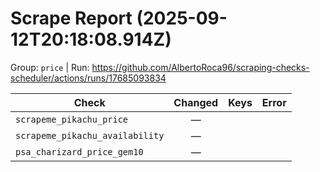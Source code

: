 # Scrape Report (2025-09-12T20:18:08.914Z)

Group: `price`  |  Run: https://github.com/AlbertoRoca96/scraping-checks-scheduler/actions/runs/17685093834

| Check | Changed | Keys | Error |
|---|:---:|:--|:--|
| `scrapeme_pikachu_price` | — |  |  |
| `scrapeme_pikachu_availability` | — |  |  |
| `psa_charizard_price_gem10` | — |  |  |
